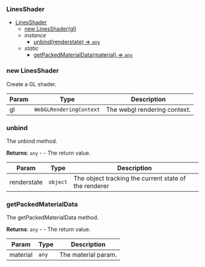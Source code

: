 <a name="LinesShader"></a>

### LinesShader


* [LinesShader](#LinesShader)
    * [new LinesShader(gl)](#new-LinesShader)
    * _instance_
        * [unbind(renderstate) ⇒ <code>any</code>](#unbind)
    * _static_
        * [getPackedMaterialData(material) ⇒ <code>any</code>](#getPackedMaterialData)

<a name="new_LinesShader_new"></a>

### new LinesShader
Create a GL shader.


| Param | Type | Description |
| --- | --- | --- |
| gl | <code>WebGLRenderingContext</code> | The webgl rendering context. |

<a name="LinesShader+unbind"></a>

### unbind
The unbind method.


**Returns**: <code>any</code> - - The return value.  

| Param | Type | Description |
| --- | --- | --- |
| renderstate | <code>object</code> | The object tracking the current state of the renderer |

<a name="LinesShader.getPackedMaterialData"></a>

### getPackedMaterialData
The getPackedMaterialData method.


**Returns**: <code>any</code> - - The return value.  

| Param | Type | Description |
| --- | --- | --- |
| material | <code>any</code> | The material param. |

